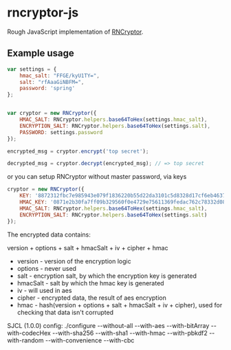 rncryptor-js
============

Rough JavaScript implementation of [RNCryptor](https://github.com/RNCryptor/RNCryptor).

## Example usage

```javascript
var settings = {
    hmac_salt: "FFGE/kyU1TY=",
    salt: "rfAaaGiNBFM=",
    password: 'spring'
};


var cryptor = new RNCryptor({
    HMAC_SALT: RNCryptor.helpers.base64ToHex(settings.hmac_salt),
    ENCRYPTION_SALT: RNCryptor.helpers.base64ToHex(settings.salt),
    PASSWORD: settings.password
});

encrypted_msg = cryptor.encrypt('top secret');

decrypted_msg = cryptor.decrypt(encrypted_msg); // => top secret

```

or you can setup RNCryptor without master password, via keys
```javascript
cryptor = new RNCryptor({
    KEY: '8872312fbc7e985943e079f1836220b55d22da3101c5d8328d17cf6eb4637469',
    HMAC_KEY: '0871e2b30fa7ff09b329560f0e4729e75611369fedac762c78332d0825cc676c',
    HMAC_SALT: RNCryptor.helpers.base64ToHex(settings.hmac_salt),
    ENCRYPTION_SALT: RNCryptor.helpers.base64ToHex(settings.salt)
});

```


The encrypted data contains:

version + options + salt + hmacSalt + iv + cipher + hmac

- version - version of the encryption logic
- options - never used
- salt - encryption salt, by which the encryption key is generated
- hmacSalt - salt by which the hmac key is generated
- iv - will used in aes
- cipher - encrypted data, the result of aes encryption
- hmac - hash(version + options + salt + hmacSalt + iv + cipher), used for checking that data isn't corrupted


SJCL (1.0.0) config:
./configure --without-all --with-aes --with-bitArray --with-codecHex --with-sha256 --with-sha1 --with-hmac --with-pbkdf2 --with-random --with-convenience --with-cbc
